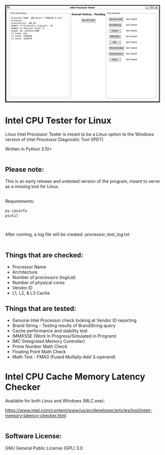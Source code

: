 <img src="https://raw.githubusercontent.com/alby13/Intel-CPU-Tester-Linux/refs/heads/main/screenshot.jpg">

# Intel CPU Tester for Linux
Linux Intel Processor Tester is meant to be a Linux option to the Windows version of Intel Processor Diagnostic Tool (IPDT)

Written in Python 3.10+
<br><br>

## Please note: 

This is an early release and untested version of the program, meant to serve as a missing tool for Linux.
<br><br>

Requirements:
```
py-cpuinfo
psutil
```
<br>

After running, a log file will be created: processor_test_log.txt
<br><br>

## Things that are checked:

- Processor Name
- Architecture
- Number of processors (logical)
- Number of physical cores
- Vendor ID
- L1, L2, & L3 Cache

## Things that are tested:

- Genuine Intel Processor check looking at Vendor ID reporting
- Brand String -  Testing results of BrandString query
- Cache performance and stability test
- IMMXSSE (Work In Progress/Simulated in Program)
- IMC (Integrated Memory Controller)
- Prime Number Math Check
- Floating Point Math Check
-  Math Test - FMA3 (Fused Multiply-Add 3-operand)<br>

# Intel CPU Cache Memory Latency Checker

Available for both Linux and WIndows (MLC.exe):

https://www.intel.com/content/www/us/en/developer/articles/tool/intelr-memory-latency-checker.html
<br><br>
 
## Software License:

GNU General Public License (GPL) 3.0
